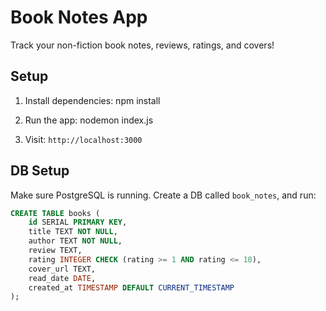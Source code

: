 # Book Notes App

Track your non-fiction book notes, reviews, ratings, and covers!

## Setup

1. Install dependencies:
npm install

2. Run the app:
nodemon index.js

3. Visit: `http://localhost:3000`

## DB Setup

Make sure PostgreSQL is running. Create a DB called `book_notes`, and run:

```sql
CREATE TABLE books (
    id SERIAL PRIMARY KEY,
    title TEXT NOT NULL,
    author TEXT NOT NULL,
    review TEXT,
    rating INTEGER CHECK (rating >= 1 AND rating <= 10),
    cover_url TEXT,
    read_date DATE,
    created_at TIMESTAMP DEFAULT CURRENT_TIMESTAMP
);